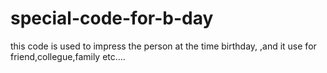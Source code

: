 # special-code-for-b-day
this code is used to impress the person at the time birthday, ,and it use for friend,collegue,family etc....
